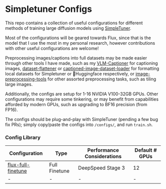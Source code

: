 # Simpletuner Configs

This repo contains a collection of useful configurations for different methods of training large diffusion models using [SimpleTuner](https://github.com/bghira/SimpleTuner).

Most of the configurations will be geared towards Flux, since that is the model that I use the most in my personal research, however contributions with other useful configurations are welcome!

Preprocessing images/captions into full datasets may be made easier through other tools I have made, such as my [VLM-Captioner](https://github.com/alexsenden/vlm-captioning) for captioning images, [dataset-flattener](https://github.com/alexsenden/dataset-flattener) or [captioned-image-dataset-loader](https://github.com/alexsenden/captioned-image-dataset-loader) for formatting local datasets for Simpletuner or 🤗Huggingface respectively, or [image-preprocessing-tools](https://github.com/alexsenden/image-preprocessing-tools) for other assorted preprocessing tasks, such as tiling large images.

Additionally, the configs are setup for 1-16 NVIDIA V100-32GB GPUs. Other configurations may require some tinkering, or may benefit from capabilities afforded by modern GPUs, such as upgrading to BF16 precision (from FP16).

The configs should be plug-and-play with SimpleTuner (pending a few bug fix PRs); simply copy/paste the configs into `/configs/`, and run `train.sh`.

### Config Library

| Configuration                                       | Type          | Performance Considerations | Default # GPUs |
| --------------------------------------------------- | ------------- | -------------------------- | -------------- |
| [flux-full-finetune](/flux-full-finetune/README.md) | Full Finetune | DeepSpeed Stage 3          | 12             |
| -                                                   | -             | -                          | -              |
